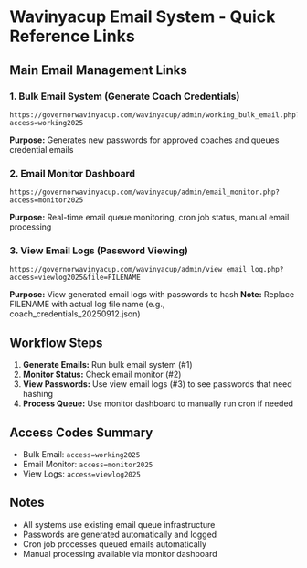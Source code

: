 # Wavinyacup Email System - Quick Reference Links

## Main Email Management Links

### 1. Bulk Email System (Generate Coach Credentials)
```
https://governorwavinyacup.com/wavinyacup/admin/working_bulk_email.php?access=working2025
```
**Purpose:** Generates new passwords for approved coaches and queues credential emails

### 2. Email Monitor Dashboard
```
https://governorwavinyacup.com/wavinyacup/admin/email_monitor.php?access=monitor2025
```
**Purpose:** Real-time email queue monitoring, cron job status, manual email processing

### 3. View Email Logs (Password Viewing)
```
https://governorwavinyacup.com/wavinyacup/admin/view_email_log.php?access=viewlog2025&file=FILENAME
```
**Purpose:** View generated email logs with passwords to hash
**Note:** Replace FILENAME with actual log file name (e.g., coach_credentials_20250912.json)

## Workflow Steps

1. **Generate Emails:** Run bulk email system (#1)
2. **Monitor Status:** Check email monitor (#2) 
3. **View Passwords:** Use view email logs (#3) to see passwords that need hashing
4. **Process Queue:** Use monitor dashboard to manually run cron if needed

## Access Codes Summary
- Bulk Email: `access=working2025`
- Email Monitor: `access=monitor2025` 
- View Logs: `access=viewlog2025`

## Notes
- All systems use existing email queue infrastructure
- Passwords are generated automatically and logged
- Cron job processes queued emails automatically
- Manual processing available via monitor dashboard
